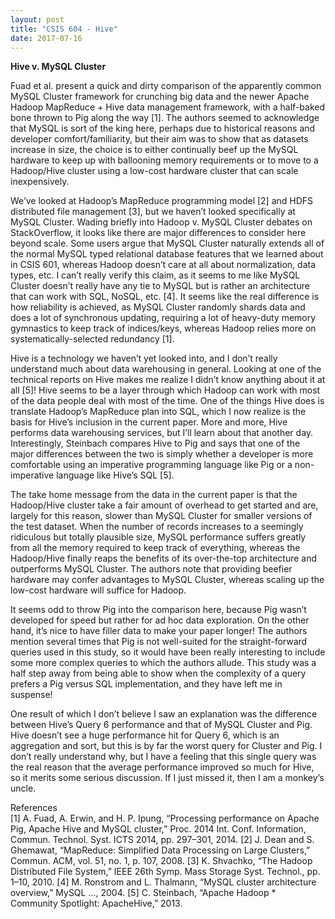 ```yaml
---
layout: post
title: "CSIS 604 - Hive"
date: 2017-07-16
---
```

<b>Hive v. MySQL Cluster</b>  

Fuad et al. present a quick and dirty comparison of the apparently common MySQL Cluster framework for crunching big data and the newer Apache Hadoop MapReduce + Hive data management framework, with a half-baked bone thrown to Pig along the way [1]⁠. The authors seemed to acknowledge that MySQL is sort of the king here, perhaps due to historical reasons and developer comfort/familiarity, but their aim was to show that as datasets increase in size, the choice is to either continually beef up the MySQL hardware to keep up with ballooning memory requirements or to move to a Hadoop/Hive cluster using a low-cost hardware cluster that can scale inexpensively.  

We’ve looked at Hadoop’s MapReduce programming model [2]⁠ and HDFS distributed file management [3]⁠, but we haven’t looked specifically at MySQL Cluster. Wading briefly into Hadoop v. MySQL Cluster debates on StackOverflow, it looks like there are major differences to consider here beyond scale. Some users argue that MySQL Cluster naturally extends all of the normal MySQL typed relational database features that we learned about in CSIS 601, whereas Hadoop doesn’t care at all about normalization, data types, etc. I can’t really verify this claim, as it seems to me like MySQL Cluster doesn’t really have any tie to MySQL but is rather an architecture that can work with SQL, NoSQL, etc. [4]⁠. It seems like the real difference is how reliability is achieved, as MySQL Cluster randomly shards data and does a lot of synchronous updating, requiring a lot of heavy-duty memory gymnastics to keep track of indices/keys, whereas Hadoop relies more on systematically-selected redundancy [1]⁠. 

Hive is a technology we haven’t yet looked into, and I don’t really understand much about data warehousing in general. Looking at one of the technical reports on Hive makes me realize I didn’t know anything about it at all [5]⁠! Hive seems to be a layer through which Hadoop can work with most of the data people deal with most of the time. One of the things Hive does is translate Hadoop’s MapReduce plan into SQL, which I now realize is the basis for Hive’s inclusion in the current paper. More and more, Hive performs data warehousing services, but I’ll learn about that another day. Interestingly, Steinbach compares Hive to Pig and says that one of the major differences between the two is simply whether a developer is more comfortable using an imperative programming language like Pig or a non-imperative language like Hive’s SQL [5]⁠.  

The take home message from the data in the current paper is that the Hadoop/Hive cluster take a fair amount of overhead to get started and are, largely for this reason, slower than MySQL Cluster for smaller versions of the test dataset. When the number of records increases to a seemingly ridiculous but totally plausible size, MySQL performance suffers greatly from all the memory required to keep track of everything, whereas the Hadoop/Hive finally reaps the benefits of its over-the-top architecture and outperforms MySQL Cluster. The authors note that providing beefier hardware may confer advantages to MySQL Cluster, whereas scaling up the low-cost hardware will suffice for Hadoop. 

It seems odd to throw Pig into the comparison here, because Pig wasn’t developed for speed but rather for ad hoc data exploration. On the other hand, it’s nice to have filler data to make your paper longer! The authors mention several times that Pig is not well-suited for the straight-forward queries used in this study, so it would have been really interesting to include some more complex queries to which the authors allude. This study was a half step away from being able to show when the complexity of a query prefers a Pig versus SQL implementation, and they have left me in suspense!

One result of which I don’t believe I saw an explanation was the difference between Hive’s Query 6 performance and that of MySQL Cluster and Pig. Hive doesn’t see a huge performance hit for Query 6, which is an aggregation and sort, but this is by far the worst query for Cluster and Pig. I don’t really understand why, but I have a feeling that this single query was the real reason that the average performance improved so much for Hive, so it merits some serious discussion. If I just missed it, then I am a monkey’s uncle.

References  
[1]	A. Fuad, A. Erwin, and H. P. Ipung, “Processing performance on Apache Pig, Apache Hive and MySQL cluster,” Proc. 2014 Int. Conf. Information, Commun. Technol. Syst. ICTS 2014, pp. 297–301, 2014.
[2]	J. Dean and S. Ghemawat, “MapReduce: Simplified Data Processing on Large Clusters,” Commun. ACM, vol. 51, no. 1, p. 107, 2008.
[3]	K. Shvachko, “The Hadoop Distributed File System,” IEEE 26th Symp. Mass Storage Syst. Technol., pp. 1–10, 2010.
[4]	M. Ronstrom and L. Thalmann, “MySQL cluster architecture overview,” MySQL …, 2004.
[5]	C. Steinbach, “Apache Hadoop * Community Spotlight: ApacheHive,” 2013.
